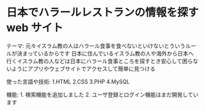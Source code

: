 # **日本でハラールレストランの情報を探す web サイト**
テーマ: 元々イスラム教の人はハラール食事を食べないといけないとういうルールが決まっているからです
       日本に住んでいるイスラム教の人や海外から日本へ行くイスラム教の人などは日本にハラール食事ところを探すとき安心して困らないようにアプリやウェブサイトでアクセスして簡単に見つける

使った言語や技術: 
    1.HTML
    2.CSS
    3.PHP
    4.MySQL

機能: 
    1. 検索機能を追加しました
    2. ユーザ登録とログイン機能はまだ開発しています